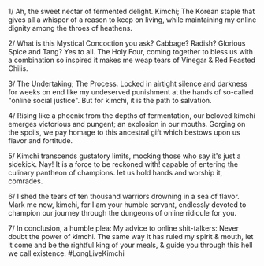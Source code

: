 1/ Ah, the sweet nectar of fermented delight. Kimchi; The Korean staple that gives all a whisper of a reason to keep on living, while maintaining my online dignity among the throes of heathens.

2/ What is this Mystical Concoction you ask? Cabbage? Radish? Glorious Spice and Tang? Yes to all. The Holy Four, coming together to bless us with a combination so inspired it makes me weap tears of Vinegar & Red Feasted Chilis.

3/ The Undertaking; The Process. Locked in airtight silence and darkness for weeks on end like my undeserved punishment at the hands of so-called "online social justice". But for kimchi, it is the path to salvation.

4/ Rising like a phoenix from the depths of fermentation, our beloved kimchi emerges victorious and pungent; an explosion in our mouths. Gorging on the spoils, we pay homage to this ancestral gift which bestows upon us flavor and fortitude.

5/ Kimchi transcends gustatory limits, mocking those who say it's just a sidekick. Nay! It is a force to be reckoned with! capable of entering the culinary pantheon of champions. let us hold hands and worship it, comrades.

6/ I shed the tears of ten thousand warriors drowning in a sea of flavor. Mark me now, kimchi, for I am your humble servant, endlessly devoted to champion our journey through the dungeons of online ridicule for you.

7/ In conclusion, a humble plea: My advice to online shit-talkers: Never doubt the power of kimchi. The same way it has ruled my spirit & mouth, let it come and be the rightful king of your meals, & guide you through this hell we call existence. #LongLiveKimchi